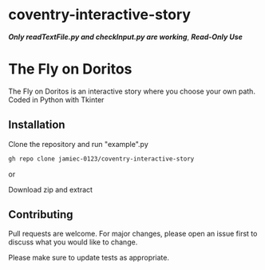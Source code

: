 # coventry-interactive-story

***Only readTextFile.py and checkInput.py are working***,
***Read-Only Use***

# The Fly on Doritos

The Fly on Doritos is an interactive story where you choose your own path. Coded in Python with Tkinter

## Installation

Clone the repository and run "example".py

```bash
gh repo clone jamiec-0123/coventry-interactive-story
```
or

Download zip and extract



## Contributing
Pull requests are welcome. For major changes, please open an issue first to discuss what you would like to change.

Please make sure to update tests as appropriate.

